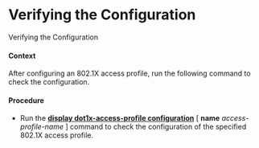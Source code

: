 Verifying the Configuration
===========================

Verifying the Configuration

#### Context

After configuring an 802.1X access profile, run the following command to check the configuration.


#### Procedure

* Run the [**display dot1x-access-profile configuration**](cmdqueryname=display+dot1x-access-profile+configuration) [ **name** *access-profile-name* ] command to check the configuration of the specified 802.1X access profile.